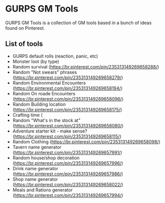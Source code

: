 # GURPS GM Tools

GURPS GM Tools is a collection of GM tools based in a bunch of ideas found on Pinterest.

## List of tools

- GURPS default rolls (reaction, panic, etc)
- Monster loot (by type)
- Random survival (https://br.pinterest.com/pin/235313149269658288/)
- Random "Not swears" phrases (https://br.pinterest.com/pin/235313149269658279/)
- Random Environmental Encounters (https://br.pinterest.com/pin/235313149269658194/)
- Random On roade Encounters (https://br.pinterest.com/pin/235313149269658096/)
- Random Building location (https://br.pinterest.com/pin/235313149269658175/)
- Crafting time (
- Random "What's in the stock at" (https://br.pinterest.com/pin/235313149269658080/)
- Adventure starter kit - make sense? (https://br.pinterest.com/pin/235313149269658115/) 
- Random Clothing (https://br.pinterest.com/pin/235313149269658098/)
- Tavern name generator (https://br.pinterest.com/pin/235313149269657991/)
- Random house/shop decoration (https://br.pinterest.com/pin/235313149269657996/)
- Drink name generator (https://br.pinterest.com/pin/235313149269657986/)
- Shop name generator (https://br.pinterest.com/pin/235313149269658022/)
- Meals and Rations generator (https://br.pinterest.com/pin/235313149269657994/)
